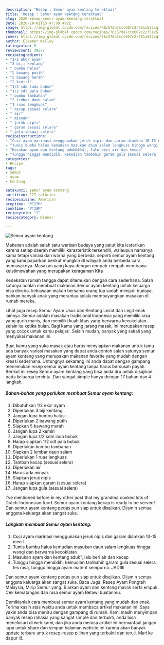 ```yaml
---
description: "Resep : Semur ayam kentang teraktual"
title: "Resep : Semur ayam kentang teraktual"
slug: 2626-resep-semur-ayam-kentang-teraktual
date: 2020-10-01T15:47:09.492Z
image: https://img-global.cpcdn.com/recipes/76c57da7ccc607c2/751x532cq70/semur-ayam-kentang-foto-resep-utama.jpg
thumbnail: https://img-global.cpcdn.com/recipes/76c57da7ccc607c2/751x532cq70/semur-ayam-kentang-foto-resep-utama.jpg
cover: https://img-global.cpcdn.com/recipes/76c57da7ccc607c2/751x532cq70/semur-ayam-kentang-foto-resep-utama.jpg
author: Eleanor Kelley
ratingvalue: 5
reviewcount: 30577
recipeingredient:
- "1/2 ekor ayam"
- "3 biji kentang"
- " bumbu halus"
- "2 bawang putih"
- "5 bawang merah"
- "2 kemiri"
- "1/2 sdm lada bubuk"
- "1/2 sdt pala bubuk"
- " bumbu tambahan"
- "2 lembar daun salam"
- "1 ruas lengkuas"
- " kecap sesuai selera"
- " air"
- " minyak"
- " jeruk nipis"
- " garam sesuai selera"
- " gula sesuai selera"
recipeinstructions:
- "Cuci ayam marinasi menggunakan jeruk nipis dan garam diamkan 10-15 menit"
- "Tumis bumbu halus kemudian masukan daun salam lengkuas hingga wangi dan berwarna kecoklatan"
- "Masukan ayam dan kentang aduk&#34;, lalu beri air dan kecap"
- "Tunggu hingga mendidih, kemudian tambahin garam gula sesuai selera, tes rasa, tunggu hingga ayam matenf sempurna. JADIIII"
categories:
- Recipe
tags:
- semur
- ayam
- kentang

katakunci: semur ayam kentang 
nutrition: 127 calories
recipecuisine: American
preptime: "PT27M"
cooktime: "PT38M"
recipeyield: "1"
recipecategory: Dinner

---
```



![Semur ayam kentang](https://img-global.cpcdn.com/recipes/76c57da7ccc607c2/751x532cq70/semur-ayam-kentang-foto-resep-utama.jpg)

Makanan adalah salah satu warisan budaya yang patut kita lestarikan karena setiap daerah memiliki karasteristik tersendiri, walaupun namanya sama tetapi variasi dan warna yang berbeda, seperti semur ayam kentang yang kami paparkan berikut mungkin di wilayah anda berbeda cara memasaknya. Masakan yang kaya dengan rempah-rempah membawa keistimewahan yang merupakan keragaman Kita

Kedekatan rumah tangga dapat ditemukan dengan cara sederhana. Salah satunya adalah membuat makanan Semur ayam kentang untuk keluarga bisa dicoba. kebiasaan makan bersama orang tua sudah menjadi budaya, bahkan banyak anak yang merantau selalu membayangkan masakan di rumah mereka.

Lihat juga resep Semur Ayam Usus dan Kentang Lezat dan Legit enak lainnya. Semur adalah masakan tradisional Indonesia yang memiliki rasa yang gurih manis, dan memiliki kuah khas yang berwarna kecokelatan. selain itu ketika bulan. Bagi kamu yang jarang masak, ini merupakan resep yang cocok untuk kamu pelajari. Selain mudah, banyak yang sekali yang menyukai makanan ini.

Buat kamu yang suka masak atau harus menyiapkan makanan untuk tamu ada banyak variasi masakan yang dapat anda contoh salah satunya semur ayam kentang yang merupakan makanan favorite yang mudah dengan kreasi sederhana. Untungnya sekarang ini anda dapat dengan gampang menemukan resep semur ayam kentang tanpa harus bersusah payah.
Berikut ini resep Semur ayam kentang yang bisa anda tiru untuk disajikan pada keluarga tercinta. Dan sangat simple hanya dengan 17 bahan dan 4 langkah.


<!--inarticleads1-->

##### Bahan-bahan yang perlukan membuat Semur ayam kentang:

1. Dibutuhkan 1/2 ekor ayam
1. Diperlukan 3 biji kentang
1. Jangan lupa  bumbu halus:
1. Diperlukan 2 bawang putih
1. Siapkan 5 bawang merah
1. Jangan lupa 2 kemiri
1. Jangan lupa 1/2 sdm lada bubuk
1. Harap siapkan 1/2 sdt pala bubuk
1. Diperlukan  bumbu tambahan
1. Siapkan 2 lembar daun salam
1. Diperlukan 1 ruas lengkuas
1. Tambah  kecap (sesuai selera)
1. Diperlukan  air
1. Harus ada  minyak
1. Siapkan  jeruk nipis
1. Harap siapkan  garam (sesuai selera)
1. Jangan lupa  gula (sesuai selera)


I&#39;ve mentioned before in my other post that my grandma cooked lots of Dutch-Indonesian food. Semur ayam kentang kecap is ready to be served! Dan semur ayam kentang pedas pun siap untuk disajikan. Dijamin semua anggota keluarga akan sangat suka. 

<!--inarticleads2-->

##### Langkah membuat  Semur ayam kentang:

1. Cuci ayam marinasi menggunakan jeruk nipis dan garam diamkan 10-15 menit
1. Tumis bumbu halus kemudian masukan daun salam lengkuas hingga wangi dan berwarna kecoklatan
1. Masukan ayam dan kentang aduk&#34;, lalu beri air dan kecap
1. Tunggu hingga mendidih, kemudian tambahin garam gula sesuai selera, tes rasa, tunggu hingga ayam matenf sempurna. JADIIII


Dan semur ayam kentang pedas pun siap untuk disajikan. Dijamin semua anggota keluarga akan sangat suka. Baca Juga: Resep Ayam Pongteh Malaysia, Mirip Semur yang. Biarkan ayam dan kentang masak serta empuk. Cek kematangan dan rasa semur ayam Betawi buatanmu. 

Demikianlah cara membuat semur ayam kentang yang mudah dan enak. Terima kasih atas waktu anda untuk membaca artikel makanan ini. Saya yakin anda bisa meniru dengan gampang di rumah. Kami masih menyimpan banyak resep rahasia yang sangat simple dan terbukti, anda bisa menelusuri di web kami, dan jika anda merasa artikel ini bermanfaat jangan lupa untuk share dan simpan halaman website ini karena akan banyak update terbaru untuk resep-resep pilihan yang terbukti dan teruji. Mari ke dapur !!!. 
